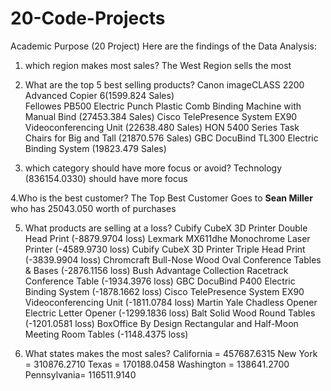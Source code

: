 # 20-Code-Projects
Academic Purpose (20 Project)
Here are the findings of the Data Analysis:

1. which region makes most sales? The West Region sells the most

2. What are the top 5 best selling products? 
        Canon imageCLASS 2200 Advanced Copier	6(1599.824 Sales)        
        Fellowes PB500 Electric Punch Plastic Comb Binding Machine with Manual Bind	(27453.384 Sales)
        Cisco TelePresence System EX90 Videoconferencing Unit	(22638.480 Sales)
        HON 5400 Series Task Chairs for Big and Tall	(21870.576 Sales) 
        GBC DocuBind TL300 Electric Binding System	(19823.479 Sales)
        
3. which category should have more focus or avoid? Technology	(836154.0330) should have more focus

4.Who is the best customer? The Top Best Customer Goes to <b>Sean Miller</b> who has 25043.050 worth of purchases

5. What products are selling at a loss?
          Cubify CubeX 3D Printer Double Head Print	(-8879.9704 loss)
          Lexmark MX611dhe Monochrome Laser Printer	(-4589.9730 loss)
          Cubify CubeX 3D Printer Triple Head Print	(-3839.9904 loss)
          Chromcraft Bull-Nose Wood Oval Conference Tables & Bases	(-2876.1156 loss)
          Bush Advantage Collection Racetrack Conference Table	(-1934.3976 loss)
          GBC DocuBind P400 Electric Binding System	(-1878.1662 loss)
          Cisco TelePresence System EX90 Videoconferencing Unit	(-1811.0784 loss)
          Martin Yale Chadless Opener Electric Letter Opener	(-1299.1836 loss)
          Balt Solid Wood Round Tables	(-1201.0581 loss)
          BoxOffice By Design Rectangular and Half-Moon Meeting Room Tables	(-1148.4375 loss)
          
 6. What states makes the most sales? 
          California =	457687.6315
          New York =	  310876.2710
          Texas =     	170188.0458
          Washington =	138641.2700
          Pennsylvania=	116511.9140
